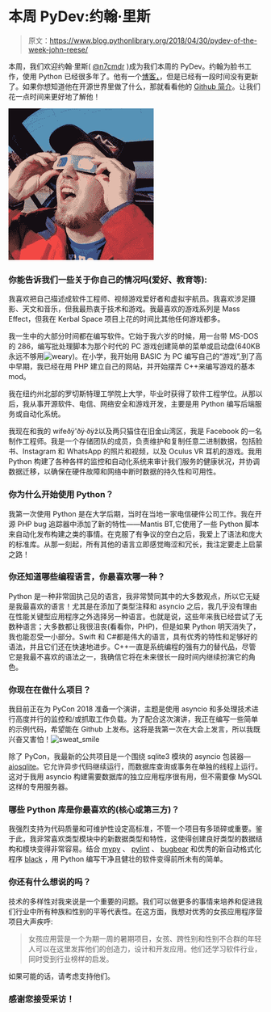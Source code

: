 # 本周 PyDev:约翰·里斯

> 原文：<https://www.blog.pythonlibrary.org/2018/04/30/pydev-of-the-week-john-reese/>

本周，我们欢迎约翰·里斯( [@n7cmdr](https://twitter.com/n7cmdr/) )成为我们本周的 PyDev。约翰为脸书工作，使用 Python 已经很多年了。他有一个[博客，](https://noswap.com/)，但是已经有一段时间没有更新了。如果你想知道他在开源世界里做了什么，那就看看他的 [Github 简介](https://github.com/jreese/)。让我们花一点时间来更好地了解他！

![](img/06de662298ee4ed3d685b8231ff10e74.png)

### 你能告诉我们一些关于你自己的情况吗(爱好、教育等):

我喜欢把自己描述成软件工程师、视频游戏爱好者和虚拟宇航员。我喜欢涉足摄影、天文和音乐，但我最热衷于技术和游戏。我最喜欢的游戏系列是 Mass Effect，但我在 Kerbal Space 项目上花的时间比其他任何游戏都多。

我一生中的大部分时间都在编写软件。它始于我六岁的时候，用一台带 MS-DOS 的 286，编写批处理脚本为那个时代的 PC 游戏创建简单的菜单或启动盘(640KB 永远不够用![weary](img/5ba0fcfe2a077f8a0631a8f50c53ae48.png))。在小学，我开始用 BASIC 为 PC 编写自己的“游戏”,到了高中早期，我已经在用 PHP 建立自己的网站，并开始摆弄 C++来编写游戏的基本 mod。

我在纽约州北部的罗切斯特理工学院上大学，毕业时获得了软件工程学位。从那以后，我从事开源软件、电信、网络安全和游戏开发，主要是用 Python 编写后端服务或自动化系统。

我现在和我的 wifeðÿ'ðÿ·ðÿž以及两只猫住在旧金山湾区，我是 Facebook 的一名制作工程师。我是一个存储团队的成员，负责维护和复制任意二进制数据，包括脸书、Instagram 和 WhatsApp 的照片和视频，以及 Oculus VR 耳机的游戏。我用 Python 构建了各种各样的监控和自动化系统来审计我们服务的健康状况，并协调数据迁移，以确保在硬件故障和网络中断时数据的持久性和可用性。

### 你为什么开始使用 Python？

我第一次使用 Python 是在大学后期，当时在当地一家电信硬件公司工作。我在开源 PHP bug 追踪器中添加了新的特性——Mantis BT,它使用了一些 Python 脚本来自动化发布构建之类的事情。在克服了有争议的空白之后，我爱上了语法和庞大的标准库。从那一刻起，所有其他的语言立即感觉晦涩和冗长，我注定要走上启蒙之路！

### 你还知道哪些编程语言，你最喜欢哪一种？

Python 是一种非常固执己见的语言，我非常赞同其中的大多数观点，所以它无疑是我最喜欢的语言！尤其是在添加了类型注释和 asyncio 之后，我几乎没有理由在性能关键型应用程序之外选择另一种语言。也就是说，这些年来我已经尝试了无数种语言；大多数都让我很沮丧(看看你，PHP)，但是如果 Python 明天消失了，我也能忍受一小部分。Swift 和 C#都是伟大的语言，具有优秀的特性和足够好的语法，并且它们还在快速地进步。C++一直是系统编程的强有力的替代品，尽管它是我最不喜欢的语法之一，我确信它将在未来很长一段时间内继续扮演它的角色。

### 你现在在做什么项目？

我目前正在为 PyCon 2018 准备一个演讲，主题是使用 asyncio 和多处理技术进行高度并行的监控和/或抓取工作负载。为了配合这次演讲，我正在编写一些简单的示例代码，希望能在 Github 上发布。这将是我第一次在大会上发言，所以我既兴奋又害怕！![sweat_smile](img/59c0761f494fbb1907274554261ea0f3.png)

除了 PyCon，我最新的公共项目是一个围绕 sqlite3 模块的 asyncio 包装器—[aiosqlite](https://github.com/jreese/aiosqlite)。它允许异步代码继续运行，而数据库查询或事务在单独的线程上运行。这对于我用 asyncio 构建需要数据库的独立应用程序很有用，但不需要像 MySQL 这样的专用服务器。

### 哪些 Python 库是你最喜欢的(核心或第三方)？

我强烈支持为代码质量和可维护性设定高标准，不管一个项目有多琐碎或重要。鉴于此，我非常喜欢类型模块中的新数据类型和特性，这使得创建良好类型的数据结构和模块变得非常容易。结合 [mypy](http://mypy-lang.org/) 、 [pylint](https://www.pylint.org/) 、 [bugbear](https://github.com/PyCQA/flake8-bugbear) 和优秀的新自动格式化程序 [black](https://github.com/ambv/black) ，用 Python 编写干净且健壮的软件变得前所未有的简单。

### 你还有什么想说的吗？

技术的多样性对我来说是一个重要的问题。我们可以做更多的事情来培养和促进我们行业中所有种族和性别的平等代表性。在这方面，我想对优秀的女孩应用程序营项目大声疾呼:

> 女孩应用营是一个为期一周的暑期项目，女孩、跨性别和性别不合群的年轻人可以在这里发挥他们的创造力，设计和开发应用。他们还学习软件行业，同时受到行业榜样的启发。

如果可能的话，请考虑支持他们。

### 感谢您接受采访！